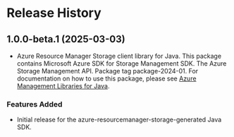 # Release History

## 1.0.0-beta.1 (2025-03-03)

- Azure Resource Manager Storage client library for Java. This package contains Microsoft Azure SDK for Storage Management SDK. The Azure Storage Management API. Package tag package-2024-01. For documentation on how to use this package, please see [Azure Management Libraries for Java](https://aka.ms/azsdk/java/mgmt).
### Features Added

- Initial release for the azure-resourcemanager-storage-generated Java SDK.
